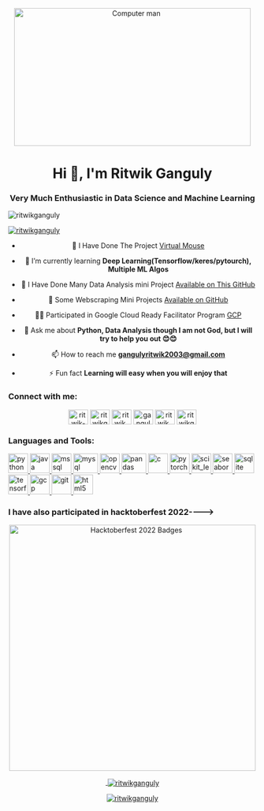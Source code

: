 <center><img    src="https://camo.githubusercontent.com/c1dcb74cc1c1835b1d716f5051499a2814c683c806b15f04b0eba492863703e9/68747470733a2f2f63646e2e6472696262626c652e636f6d2f75736572732f3733303730332f73637265656e73686f74732f363538313234332f6176656e746f2e676966" alt="Computer man" style="width:480px;height:280px;">
<h1 align="center">Hi 👋, I'm Ritwik Ganguly</h1>
<h3 align="center"> <b>Very Much Enthusiastic in Data Science and Machine Learning</b> </h3>

<p align="left"> <img src="https://komarev.com/ghpvc/?username=ritwikganguly&label=Profile%20views&color=0e75b6&style=flat" alt="ritwikganguly" /> </p>

<p align="left"> <a href="https://github.com/ryo-ma/github-profile-trophy"><img src="https://github-profile-trophy.vercel.app/?username=ritwikganguly" alt="ritwikganguly" /></a> </p>

- 🔭 I Have Done The Project [Virtual Mouse](https://github.com/RitwikGanguly/Virtual-Mouse-Project)

- 🌱 I’m currently learning **Deep Learning(Tensorflow/keres/pytourch), Multiple ML Algos**

- 👯 I Have Done Many Data Analysis mini Project [Available on This GitHub](https://github.com/RitwikGanguly/Data_Analysis_Ritwik)

- 🤖 Some Webscraping Mini Projects [Available on GitHub](https://github.com/RitwikGanguly/Flipkart_web_Scriping)

- 👨‍💻 Participated in Google Cloud Ready Facilitator Program [GCP](https://www.cloudskillsboost.google/public_profiles/09d6bb50-16a4-4af2-8c67-9ea32c87d37c)

- 💬 Ask me about **Python, Data Analysis though I am not God, but I will try to help you out 😊😊**

- 📫 How to reach me **gangulyritwik2003@gmail.com**

- ⚡ Fun fact **Learning will easy when you will enjoy that**

<h3 align="left"><b>Connect with me:</b></h3>
<p align="left">

<a href="https://linkedin.com/in/ritwik-ganguly-148aa2203" target="blank"><img align="center" src="https://www.svgrepo.com/show/110195/linkedin.svg" alt="ritwik-ganguly-148aa2203" height="30" width="40" /></a>
<a href="https://kaggle.com/ritwikganguly" target="blank"><img align="center" src="https://www.vectorlogo.zone/logos/kaggle/kaggle-ar21.svg" alt="ritwikganguly" height="30" width="40" /></a>
<a href="https://www.codechef.com/users/ritwik_003" target="blank"><img align="center" src="https://cdn.jsdelivr.net/npm/simple-icons@3.1.0/icons/codechef.svg" alt="ritwik_003" height="30" width="40" /></a>
<a href="https://www.hackerrank.com/gangulyritwik201" target="blank"><img align="center" src="https://cdn.worldvectorlogo.com/logos/hackerrank.svg" alt="gangulyritwik201" height="30" width="40" /></a>
<a href="https://www.leetcode.com/ritwik_003" target="blank"><img align="center" src="https://cdn.iconscout.com/icon/free/png-256/leetcode-3521542-2944960.png?f=avif&w=128" alt="ritwik_003" height="30" width="40" /></a>
<a href="https://dev.to/ritwikganguly" target="blank"><img align="center" src="https://img.icons8.com/windows/256/dev.png" alt="ritwikganguly" height="30" width="40" /></a>
</p>

<h3 align="left"><b>Languages and Tools:</b></h3>
<p align="left"> <a href="https://www.python.org" target="_blank" rel="noreferrer"> <img src="https://upload.wikimedia.org/wikipedia/commons/c/c3/Python-logo-notext.svg" alt="python" width="40" height="40"/> </a> <a href="https://www.java.com" target="_blank" rel="noreferrer"> <img src="https://upload.wikimedia.org/wikipedia/ml/2/2e/Java_Logo.svg" alt="java" width="40" height="40"/> </a> <a href="https://www.microsoft.com/en-us/sql-server" target="_blank" rel="noreferrer"> <img src="https://www.svgrepo.com/show/303229/microsoft-sql-server-logo.svg" alt="mssql" width="40" height="40"/> </a> <a href="https://www.mysql.com/" target="_blank" rel="noreferrer"> <img src="https://www.vectorlogo.zone/logos/mysql/mysql-horizontal.svg" alt="mysql" width="50" height="40"/> </a> <a href="https://opencv.org/" target="_blank" rel="noreferrer"> <img src="https://www.vectorlogo.zone/logos/opencv/opencv-icon.svg" alt="opencv" width="40" height="40"/> </a> <a href="https://pandas.pydata.org/" target="_blank" rel="noreferrer"> <img src="https://upload.wikimedia.org/wikipedia/commons/thumb/e/ed/Pandas_logo.svg/768px-Pandas_logo.svg.png?20200209204934" alt="pandas" width="50" height="40"/> </a> <a href="https://www.cprogramming.com/" target="_blank" rel="noreferrer"> <img src="https://upload.wikimedia.org/wikipedia/commons/thumb/1/18/C_Programming_Language.svg/570px-C_Programming_Language.svg.png?20201031132917" alt="c" width="40" height="40"/> </a> <a href="https://pytorch.org/" target="_blank" rel="noreferrer"> <img src="https://www.vectorlogo.zone/logos/pytorch/pytorch-icon.svg" alt="pytorch" width="40" height="40"/> </a> <a href="https://scikit-learn.org/" target="_blank" rel="noreferrer"> <img src="https://upload.wikimedia.org/wikipedia/commons/0/05/Scikit_learn_logo_small.svg" alt="scikit_learn" width="40" height="40"/> </a> <a href="https://seaborn.pydata.org/" target="_blank" rel="noreferrer"> <img src="https://seaborn.pydata.org/_images/logo-mark-lightbg.svg" alt="seaborn" width="40" height="40"/> </a> <a href="https://www.sqlite.org/" target="_blank" rel="noreferrer"> <img src="https://www.vectorlogo.zone/logos/sqlite/sqlite-icon.svg" alt="sqlite" width="40" height="40"/> </a> <a href="https://www.tensorflow.org" target="_blank" rel="noreferrer"> <img src="https://www.vectorlogo.zone/logos/tensorflow/tensorflow-icon.svg" alt="tensorflow" width="40" height="40"/> </a> <a href="https://cloud.google.com" target="_blank" rel="noreferrer"> <img src="https://www.vectorlogo.zone/logos/google_cloud/google_cloud-icon.svg" alt="gcp" width="40" height="40"/> </a> <a href="https://git-scm.com/" target="_blank" rel="noreferrer"> <img src="https://www.vectorlogo.zone/logos/git-scm/git-scm-icon.svg" alt="git" width="40" height="40"/> </a> <a href="https://www.w3.org/html/" target="_blank" rel="noreferrer"> <img src="https://upload.wikimedia.org/wikipedia/commons/thumb/6/61/HTML5_logo_and_wordmark.svg/768px-HTML5_logo_and_wordmark.svg.png?20170517184425" alt="html5" width="40" height="40"/> </a> </p>

<h3 align="left"><b>I have also participated in hacktoberfest 2022----></b></h3>
<center><a href="https://drive.google.com/uc?export=view&id=141SQoalVU09eypOj5XNzrxl5NtNbxuaG">
    <img src="https://drive.google.com/uc?export=view&id=141SQoalVU09eypOj5XNzrxl5NtNbxuaG"
    style="width: 500px; max-width: 100%; height: auto"
    title="Hacktoberfest 2022 Badges" />

<p>&nbsp;<img align="center" src="https://github-readme-stats.vercel.app/api?username=ritwikganguly&show_icons=true&locale=en" alt="ritwikganguly" /></p>

<p><img align="center" src="https://github-readme-streak-stats.herokuapp.com/?user=ritwikganguly&" alt="ritwikganguly" /></p>
